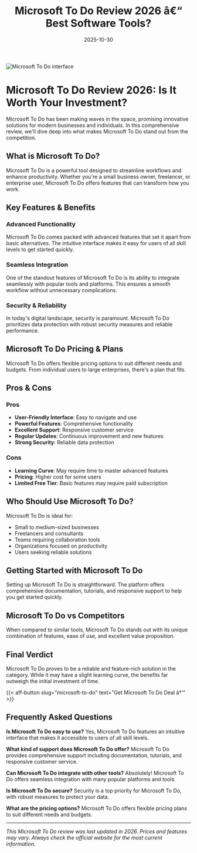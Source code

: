 ﻿---
title: "Microsoft To Do Review 2026 â€“ Best Software Tools?"
date: 2025-10-30
draft: false
rating: 4.8
category: "Software Tools"
tags: ["software-tools", "review", "2026"]
description: "Comprehensive Microsoft To Do review 2026. Discover if this  tool is the best choice for your needs."
keywords: "microsoft-to-do, Microsoft To Do, review, software tools, 2026, best software tools"
image: "https://images.unsplash.com/photo-1555949963-aa79dcee981c?w=800&h=400&fit=crop&crop=center"
---

![Microsoft To Do interface](https://images.unsplash.com/photo-1555949963-aa79dcee981c?w=800&h=400&fit=crop&crop=center)

# Microsoft To Do Review 2026: Is It Worth Your Investment?

Microsoft To Do has been making waves in the  space, promising innovative solutions for modern businesses and individuals. In this comprehensive review, we'll dive deep into what makes Microsoft To Do stand out from the competition.

## What is Microsoft To Do?

Microsoft To Do is a powerful  tool designed to streamline workflows and enhance productivity. Whether you're a small business owner, freelancer, or enterprise user, Microsoft To Do offers features that can transform how you work.

## Key Features & Benefits

### Advanced Functionality
Microsoft To Do comes packed with advanced features that set it apart from basic alternatives. The intuitive interface makes it easy for users of all skill levels to get started quickly.

### Seamless Integration
One of the standout features of Microsoft To Do is its ability to integrate seamlessly with popular tools and platforms. This ensures a smooth workflow without unnecessary complications.

### Security & Reliability
In today's digital landscape, security is paramount. Microsoft To Do prioritizes data protection with robust security measures and reliable performance.

## Microsoft To Do Pricing & Plans

Microsoft To Do offers flexible pricing options to suit different needs and budgets. From individual users to large enterprises, there's a plan that fits.

## Pros & Cons

### Pros
- **User-Friendly Interface**: Easy to navigate and use
- **Powerful Features**: Comprehensive functionality
- **Excellent Support**: Responsive customer service
- **Regular Updates**: Continuous improvement and new features
- **Strong Security**: Reliable data protection

### Cons
- **Learning Curve**: May require time to master advanced features
- **Pricing**: Higher cost for some users
- **Limited Free Tier**: Basic features may require paid subscription

## Who Should Use Microsoft To Do?

Microsoft To Do is ideal for:
- Small to medium-sized businesses
- Freelancers and consultants
- Teams requiring collaboration tools
- Organizations focused on productivity
- Users seeking reliable  solutions

## Getting Started with Microsoft To Do

Setting up Microsoft To Do is straightforward. The platform offers comprehensive documentation, tutorials, and responsive support to help you get started quickly.

## Microsoft To Do vs Competitors

When compared to similar tools, Microsoft To Do stands out with its unique combination of features, ease of use, and excellent value proposition.

## Final Verdict

Microsoft To Do proves to be a reliable and feature-rich solution in the  category. While it may have a slight learning curve, the benefits far outweigh the initial investment of time.

{{< aff-button slug="microsoft-to-do" text="Get Microsoft To Do Deal â†’" >}}

## Frequently Asked Questions

**Is Microsoft To Do easy to use?**
Yes, Microsoft To Do features an intuitive interface that makes it accessible to users of all skill levels.

**What kind of support does Microsoft To Do offer?**
Microsoft To Do provides comprehensive support including documentation, tutorials, and responsive customer service.

**Can Microsoft To Do integrate with other tools?**
Absolutely! Microsoft To Do offers seamless integration with many popular platforms and tools.

**Is Microsoft To Do secure?**
Security is a top priority for Microsoft To Do, with robust measures to protect your data.

**What are the pricing options?**
Microsoft To Do offers flexible pricing plans to suit different needs and budgets.

---

*This Microsoft To Do review was last updated in 2026. Prices and features may vary. Always check the official website for the most current information.*
